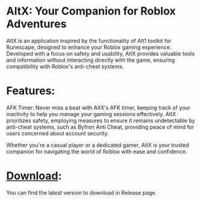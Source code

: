 # AltX: Your Companion for Roblox Adventures

AltX is an application inspired by the functionality of Alt1 toolkit for Runescape, designed to enhance your Roblox gaming experience. Developed with a focus on safety and usability, AltX provides valuable tools and information without interacting directly with the game, ensuring compatibility with Roblox's anti-cheat systems.

# Features:

AFK Timer: Never miss a beat with AltX's AFK timer, keeping track of your inactivity to help you manage your gaming sessions effectively.
AltX prioritizes safety, employing measures to ensure it remains undetectable by anti-cheat systems, such as Byfron Anti Cheat, providing peace of mind for users concerned about account security.

Whether you're a casual player or a dedicated gamer, AltX is your trusted companion for navigating the world of Roblox with ease and confidence.

# [Download](https://github.com/Keppivv/AltX/releases/):

You can find the latest version to download in Release page.
